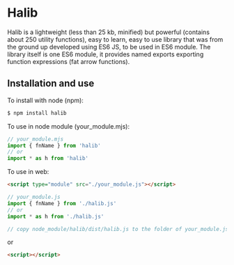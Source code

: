 # Halib

Halib is a lightweight (less than 25 kb, minified) but powerful (contains about 250 utility functions),
easy to learn, easy to use library
that was from the ground up developed using ES6 JS, to be used in ES6 module. The library itself
is one ES6 module, it provides named exports exporting function expressions (fat arrow functions).


## Installation and use

To install with node (npm):
```bash
$ npm install halib
```

To use in node module (your_module.mjs):
```javascript
// your_module.mjs
import { fnName } from 'halib'
// or
import * as h from 'halib'
```

To use in web:
```html
<script type="module" src="./your_module.js"></script>
```
```javascript
// your_module.js
import { fnName } from './halib.js'
// or
import * as h from './halib.js'
```

```javascript
// copy node_module/halib/dist/halib.js to the folder of your_module.js
```
or
```html
<script></script>
```
